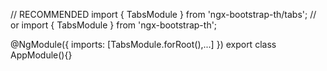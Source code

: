 // RECOMMENDED
import { TabsModule } from 'ngx-bootstrap-th/tabs';
// or
import { TabsModule } from 'ngx-bootstrap-th';

@NgModule({
  imports: [TabsModule.forRoot(),...]
})
export class AppModule(){}

